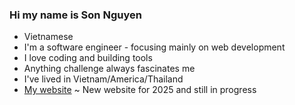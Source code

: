 ### Hi my name is Son Nguyen

- Vietnamese
- I'm a software engineer - focusing mainly on web development
- I love coding and building tools
- Anything challenge always fascinates me
- I've lived in Vietnam/America/Thailand
- [My website](https://nosyn.dev) ~ New website for 2025 and still in progress
